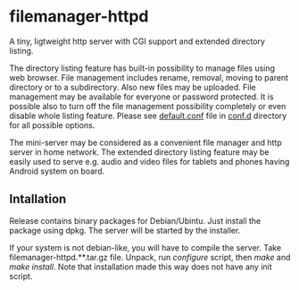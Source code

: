 filemanager-httpd
=================

A tiny, ligtweight http server with CGI support and extended
directory listing.

The directory listing feature has built-in possibility to manage
files using web browser. File management includes rename, removal,
moving to parent directory or to a subdirectory. Also new files may
be uploaded. File management may be available for everyone or
password protected. It is possible also to turn off the file
management possibility completely or even disable whole listing
feature. Please see [default.conf](conf.d/default.conf) file in
[conf.d](conf.d) directory for all possible options.

The mini-server may be considered as a convenient file manager
and http server in home network. The extended directory listing
feature may be easily used to serve e.g. audio and video files for
tablets and phones having Android system on board.

Intallation
-----------

Release contains binary packages for Debian/Ubintu. Just install the
package using dpkg. The server will be started by the installer.

If your system is not debian-like, you will have to compile the server.
Take filemanager-httpd.**.tar.gz file. Unpack, run _configure_ script,
then _make_ and _make install_. Note that installation made this way
does not have any init script.

